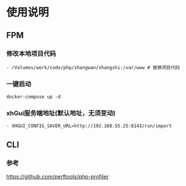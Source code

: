 # 使用说明

## FPM
### 修改本地项目代码
    - /Volumes/work/code/php/zhangwan/zhangshi:/var/www # 替换项目代码

### 一键启动
    docker-compose up -d

### xhGui服务端地址(默认地址，无须变动)
    - XHGUI_CONFIG_SAVER_URL=http://192.168.55.25:8143/run/import


## CLI
### 参考
https://github.com/perftools/php-profiler


